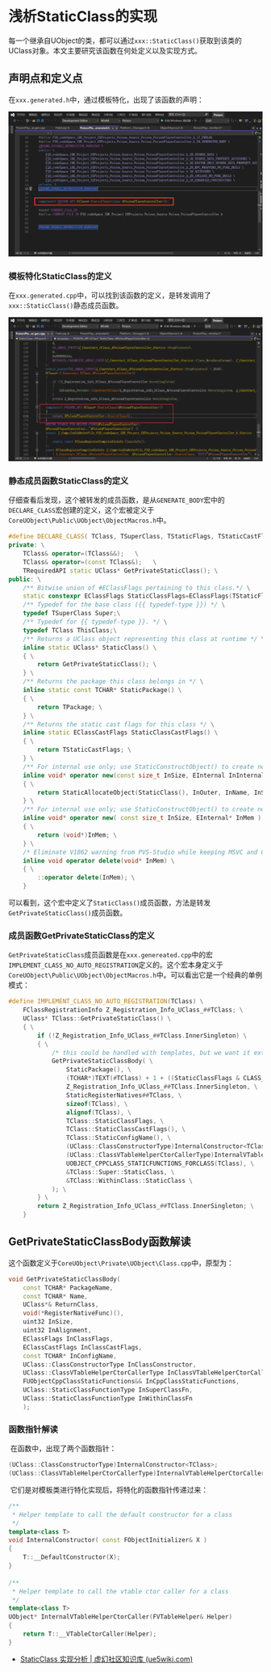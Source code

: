 # 浅析StaticClass的实现

​	每一个继承自UObject的类，都可以通过`xxx::StaticClass()`获取到该类的UClass对象。本文主要研究该函数在何处定义以及实现方式。

## 声明点和定义点

​	在`xxx.generated.h`中，通过模板特化，出现了该函数的声明：

<img src="./assets/image-20240202152821420.png" alt="image-20240202152821420" style="zoom: 50%;" />

### 模板特化StaticClass的定义

​	在`xxx.generated.cpp`中，可以找到该函数的定义，是转发调用了`xxx::StaticClass()`静态成员函数。

<img src="./assets/image-20240202152946435.png" alt="image-20240202152946435" style="zoom:50%;" />

### 静态成员函数StaticClass的定义

​	仔细查看后发现，这个被转发的成员函数，是从`GENERATE_BODY`宏中的`DECLARE_CLASS`宏创建的定义，这个宏被定义于`CoreUObject\Public\UObject\ObjectMacros.h`中。

```C++
#define DECLARE_CLASS( TClass, TSuperClass, TStaticFlags, TStaticCastFlags, TPackage, TRequiredAPI  ) \
private: \
    TClass& operator=(TClass&&);   \
    TClass& operator=(const TClass&);   \
	TRequiredAPI static UClass* GetPrivateStaticClass(); \
public: \
	/** Bitwise union of #EClassFlags pertaining to this class.*/ \
	static constexpr EClassFlags StaticClassFlags=EClassFlags(TStaticFlags); \
	/** Typedef for the base class ({{ typedef-type }}) */ \
	typedef TSuperClass Super;\
	/** Typedef for {{ typedef-type }}. */ \
	typedef TClass ThisClass;\
	/** Returns a UClass object representing this class at runtime */ \
	inline static UClass* StaticClass() \
	{ \
		return GetPrivateStaticClass(); \
	} \
	/** Returns the package this class belongs in */ \
	inline static const TCHAR* StaticPackage() \
	{ \
		return TPackage; \
	} \
	/** Returns the static cast flags for this class */ \
	inline static EClassCastFlags StaticClassCastFlags() \
	{ \
		return TStaticCastFlags; \
	} \
	/** For internal use only; use StaticConstructObject() to create new objects. */ \
	inline void* operator new(const size_t InSize, EInternal InInternalOnly, UObject* InOuter = (UObject*)GetTransientPackage(), FName InName = NAME_None, EObjectFlags InSetFlags = RF_NoFlags) \
	{ \
		return StaticAllocateObject(StaticClass(), InOuter, InName, InSetFlags); \
	} \
	/** For internal use only; use StaticConstructObject() to create new objects. */ \
	inline void* operator new( const size_t InSize, EInternal* InMem ) \
	{ \
		return (void*)InMem; \
	} \
	/* Eliminate V1062 warning from PVS-Studio while keeping MSVC and Clang happy. */ \
	inline void operator delete(void* InMem) \
	{ \
		::operator delete(InMem); \
	}
```

​	可以看到，这个宏中定义了`StaticClass()`成员函数，方法是转发`GetPrivateStaticClass()`成员函数。

### 成员函数GetPrivateStaticClass的定义

​	`GetPrivateStaticClass`成员函数是在`xxx.genereated.cpp`中的宏`IMPLEMENT_CLASS_NO_AUTO_REGISTRATION`定义的。这个宏本身定义于`CoreUObject\Public\UObject\ObjectMacros.h`中。可以看出它是一个经典的单例模式：

```C++
#define IMPLEMENT_CLASS_NO_AUTO_REGISTRATION(TClass) \
	FClassRegistrationInfo Z_Registration_Info_UClass_##TClass; \
	UClass* TClass::GetPrivateStaticClass() \
	{ \
		if (!Z_Registration_Info_UClass_##TClass.InnerSingleton) \
		{ \
			/* this could be handled with templates, but we want it external to avoid code bloat */ \
			GetPrivateStaticClassBody( \
				StaticPackage(), \
				(TCHAR*)TEXT(#TClass) + 1 + ((StaticClassFlags & CLASS_Deprecated) ? 11 : 0), \
				Z_Registration_Info_UClass_##TClass.InnerSingleton, \
				StaticRegisterNatives##TClass, \
				sizeof(TClass), \
				alignof(TClass), \
				TClass::StaticClassFlags, \
				TClass::StaticClassCastFlags(), \
				TClass::StaticConfigName(), \
				(UClass::ClassConstructorType)InternalConstructor<TClass>, \
				(UClass::ClassVTableHelperCtorCallerType)InternalVTableHelperCtorCaller<TClass>, \
				UOBJECT_CPPCLASS_STATICFUNCTIONS_FORCLASS(TClass), \
				&TClass::Super::StaticClass, \
				&TClass::WithinClass::StaticClass \
			); \
		} \
		return Z_Registration_Info_UClass_##TClass.InnerSingleton; \
	}
```

## GetPrivateStaticClassBody函数解读

​	这个函数定义于`CoreUObject\Private\UObject\Class.cpp`中，原型为：

```C++
void GetPrivateStaticClassBody(
	const TCHAR* PackageName,
	const TCHAR* Name,
	UClass*& ReturnClass,
	void(*RegisterNativeFunc)(),
	uint32 InSize,
	uint32 InAlignment,
	EClassFlags InClassFlags,
	EClassCastFlags InClassCastFlags,
	const TCHAR* InConfigName,
	UClass::ClassConstructorType InClassConstructor,
	UClass::ClassVTableHelperCtorCallerType InClassVTableHelperCtorCaller,
	FUObjectCppClassStaticFunctions&& InCppClassStaticFunctions,
	UClass::StaticClassFunctionType InSuperClassFn,
	UClass::StaticClassFunctionType InWithinClassFn
	);
```

### 函数指针解读

​	在函数中，出现了两个函数指针：

```C++
(UClass::ClassConstructorType)InternalConstructor<TClass>;
(UClass::ClassVTableHelperCtorCallerType)InternalVTableHelperCtorCaller<TClass>;
```

​	它们是对模板类进行特化实现后，将特化的函数指针传递过来：

```C++
/**
 * Helper template to call the default constructor for a class
 */
template<class T>
void InternalConstructor( const FObjectInitializer& X )
{ 
	T::__DefaultConstructor(X);
}

/**
 * Helper template to call the vtable ctor caller for a class
 */
template<class T>
UObject* InternalVTableHelperCtorCaller(FVTableHelper& Helper)
{
	return T::__VTableCtorCaller(Helper);
}
```





* [StaticClass 实现分析 | 虚幻社区知识库 (ue5wiki.com)](https://ue5wiki.com/wiki/40612/)